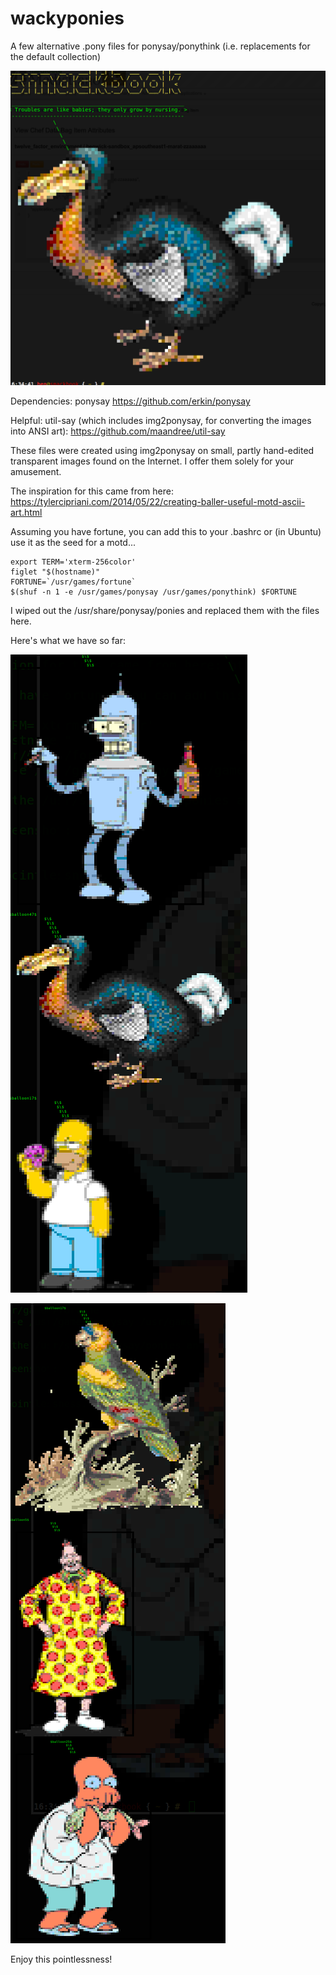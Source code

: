 # wackyponies
A few alternative .pony files for ponysay/ponythink (i.e. replacements for the default collection)

![dodo.pony](https://raw.githubusercontent.com/20goto10/wackyponies/master/screens/usage_screenshot.png)

Dependencies: ponysay https://github.com/erkin/ponysay 

Helpful: util-say (which includes img2ponysay, for converting the images into ANSI art): https://github.com/maandree/util-say

These files were created using img2ponysay on small, partly hand-edited transparent images found on the Internet. I offer them solely for your amusement. 

The inspiration for this came from here: https://tylercipriani.com/2014/05/22/creating-baller-useful-motd-ascii-art.html

Assuming you have fortune, you can add this to your .bashrc or (in Ubuntu) use it as the seed for a motd...

	export TERM='xterm-256color'
	figlet "$(hostname)"
	FORTUNE=`/usr/games/fortune`
	$(shuf -n 1 -e /usr/games/ponysay /usr/games/ponythink) $FORTUNE



I wiped out the /usr/share/ponysay/ponies and replaced them with the files here. 



Here's what we have so far:


![bender/dodo/homer.pony](https://raw.githubusercontent.com/20goto10/wackyponies/master/screens/set2.png)


![parrot/zippy/zoidberg.pony](https://raw.githubusercontent.com/20goto10/wackyponies/master/screens/set1.png)


Enjoy this pointlessness!

